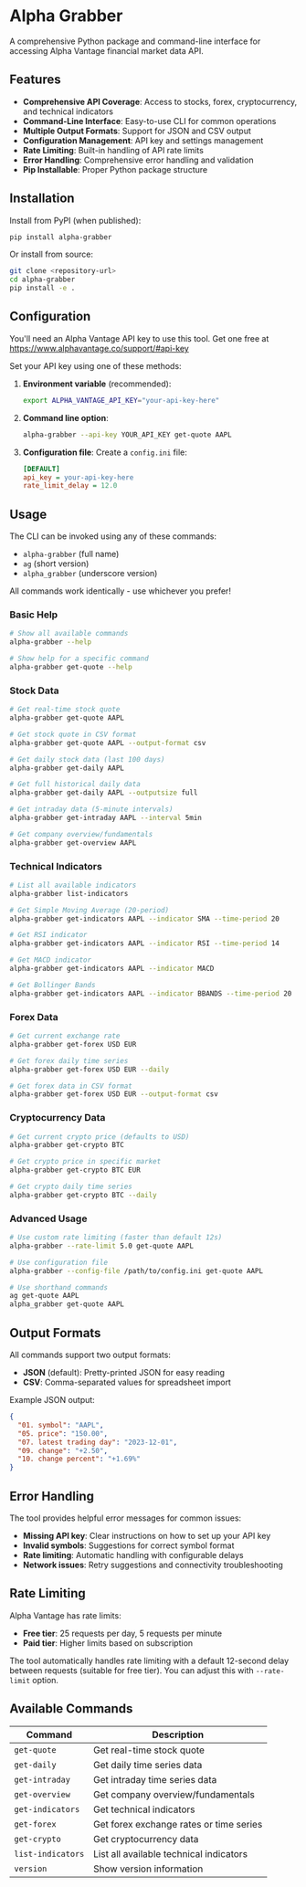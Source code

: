 # Alpha Grabber

A comprehensive Python package and command-line interface for accessing Alpha Vantage financial market data API.

## Features

- **Comprehensive API Coverage**: Access to stocks, forex, cryptocurrency, and technical indicators
- **Command-Line Interface**: Easy-to-use CLI for common operations
- **Multiple Output Formats**: Support for JSON and CSV output
- **Configuration Management**: API key and settings management
- **Rate Limiting**: Built-in handling of API rate limits
- **Error Handling**: Comprehensive error handling and validation
- **Pip Installable**: Proper Python package structure

## Installation

Install from PyPI (when published):

```bash
pip install alpha-grabber
```

Or install from source:

```bash
git clone <repository-url>
cd alpha-grabber
pip install -e .
```

## Configuration

You'll need an Alpha Vantage API key to use this tool. Get one free at https://www.alphavantage.co/support/#api-key

Set your API key using one of these methods:

1. **Environment variable** (recommended):
   ```bash
   export ALPHA_VANTAGE_API_KEY="your-api-key-here"
   ```

2. **Command line option**:
   ```bash
   alpha-grabber --api-key YOUR_API_KEY get-quote AAPL
   ```

3. **Configuration file**:
   Create a `config.ini` file:
   ```ini
   [DEFAULT]
   api_key = your-api-key-here
   rate_limit_delay = 12.0
   ```

## Usage

The CLI can be invoked using any of these commands:
- `alpha-grabber` (full name)
- `ag` (short version) 
- `alpha_grabber` (underscore version)

All commands work identically - use whichever you prefer!

### Basic Help

```bash
# Show all available commands
alpha-grabber --help

# Show help for a specific command
alpha-grabber get-quote --help
```

### Stock Data

```bash
# Get real-time stock quote
alpha-grabber get-quote AAPL

# Get stock quote in CSV format
alpha-grabber get-quote AAPL --output-format csv

# Get daily stock data (last 100 days)
alpha-grabber get-daily AAPL

# Get full historical daily data
alpha-grabber get-daily AAPL --outputsize full

# Get intraday data (5-minute intervals)
alpha-grabber get-intraday AAPL --interval 5min

# Get company overview/fundamentals
alpha-grabber get-overview AAPL
```

### Technical Indicators

```bash
# List all available indicators
alpha-grabber list-indicators

# Get Simple Moving Average (20-period)
alpha-grabber get-indicators AAPL --indicator SMA --time-period 20

# Get RSI indicator
alpha-grabber get-indicators AAPL --indicator RSI --time-period 14

# Get MACD indicator
alpha-grabber get-indicators AAPL --indicator MACD

# Get Bollinger Bands
alpha-grabber get-indicators AAPL --indicator BBANDS --time-period 20
```

### Forex Data

```bash
# Get current exchange rate
alpha-grabber get-forex USD EUR

# Get forex daily time series
alpha-grabber get-forex USD EUR --daily

# Get forex data in CSV format
alpha-grabber get-forex USD EUR --output-format csv
```

### Cryptocurrency Data

```bash
# Get current crypto price (defaults to USD)
alpha-grabber get-crypto BTC

# Get crypto price in specific market
alpha-grabber get-crypto BTC EUR

# Get crypto daily time series
alpha-grabber get-crypto BTC --daily
```

### Advanced Usage

```bash
# Use custom rate limiting (faster than default 12s)
alpha-grabber --rate-limit 5.0 get-quote AAPL

# Use configuration file
alpha-grabber --config-file /path/to/config.ini get-quote AAPL

# Use shorthand commands
ag get-quote AAPL
alpha_grabber get-quote AAPL
```

## Output Formats

All commands support two output formats:

- **JSON** (default): Pretty-printed JSON for easy reading
- **CSV**: Comma-separated values for spreadsheet import

Example JSON output:
```json
{
  "01. symbol": "AAPL",
  "05. price": "150.00",
  "07. latest trading day": "2023-12-01",
  "09. change": "+2.50",
  "10. change percent": "+1.69%"
}
```

## Error Handling

The tool provides helpful error messages for common issues:

- **Missing API key**: Clear instructions on how to set up your API key
- **Invalid symbols**: Suggestions for correct symbol format
- **Rate limiting**: Automatic handling with configurable delays
- **Network issues**: Retry suggestions and connectivity troubleshooting

## Rate Limiting

Alpha Vantage has rate limits:
- **Free tier**: 25 requests per day, 5 requests per minute
- **Paid tier**: Higher limits based on subscription

The tool automatically handles rate limiting with a default 12-second delay between requests (suitable for free tier). You can adjust this with `--rate-limit` option.

## Available Commands

| Command | Description |
|---------|-------------|
| `get-quote` | Get real-time stock quote |
| `get-daily` | Get daily time series data |
| `get-intraday` | Get intraday time series data |
| `get-overview` | Get company overview/fundamentals |
| `get-indicators` | Get technical indicators |
| `get-forex` | Get forex exchange rates or time series |
| `get-crypto` | Get cryptocurrency data |
| `list-indicators` | List all available technical indicators |
| `version` | Show version information |
